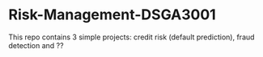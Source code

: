 # Risk-Management-DSGA3001

This repo contains 3 simple projects: credit risk (default prediction), fraud detection and ??
